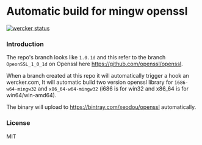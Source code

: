# Automatic build for mingw openssl

[![wercker status](https://app.wercker.com/status/58a778a55c11444226a4dbc2db74b83f/m "wercker status")](https://app.wercker.com/project/bykey/58a778a55c11444226a4dbc2db74b83f)

### Introduction

The repo's branch looks like `1.0.1d` and this refer to the branch `OpeonSSL_1_0_1d` on Openssl here https://github.com/openssl/openssl.

When a branch created at this repo it will automatically trigger a hook an wercker.com, It will automatic build two version openssl library for `i686-w64-mingw32` and `x86_64-w64-mingw32` (i686 is for win32 and x86_64 is for win64/win-amd64).

The binary will upload to https://bintray.com/xeodou/openssl automatically.


### License

MIT
